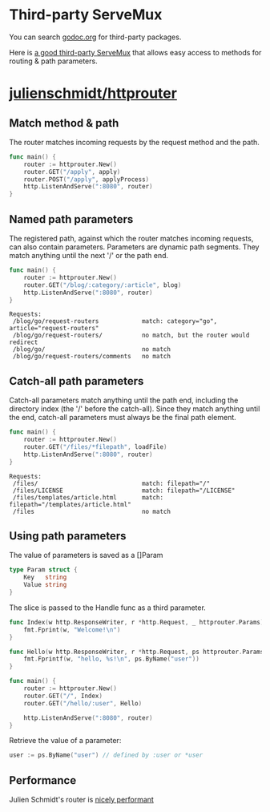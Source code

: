 # Third-party ServeMux

You can search [godoc.org](https://godoc.org/) for third-party packages.

Here is [a good third-party ServeMux](https://godoc.org/github.com/julienschmidt/httprouter) that allows easy access to methods for routing & path parameters.

# [julienschmidt/httprouter](https://godoc.org/github.com/julienschmidt/httprouter)

## Match method & path

The router matches incoming requests by the request method and the path.

 ``` Go
 func main() {
     router := httprouter.New()
     router.GET("/apply", apply)
     router.POST("/apply", applyProcess)
     http.ListenAndServe(":8080", router)
 }
 ```

## Named path parameters

The registered path, against which the router matches incoming requests, can also contain parameters. Parameters are dynamic path segments. They match anything until the next '/' or the path end.

``` Go
func main() {
    router := httprouter.New()
    router.GET("/blog/:category/:article", blog)
    http.ListenAndServe(":8080", router)
}
```

```
Requests:
 /blog/go/request-routers            match: category="go", article="request-routers"
 /blog/go/request-routers/           no match, but the router would redirect
 /blog/go/                           no match
 /blog/go/request-routers/comments   no match
```

## Catch-all path parameters

Catch-all parameters match anything until the path end, including the directory index (the '/' before the catch-all). Since they match anything until the end, catch-all parameters must always be the final path element.

``` Go
func main() {
    router := httprouter.New()
    router.GET("/files/*filepath", loadFile)
    http.ListenAndServe(":8080", router)
}
```

```
Requests:
 /files/                             match: filepath="/"
 /files/LICENSE                      match: filepath="/LICENSE"
 /files/templates/article.html       match: filepath="/templates/article.html"
 /files                              no match
```

## Using path parameters

The value of parameters is saved as a []Param


``` Go
type Param struct {
    Key   string
    Value string
}
```

The slice is passed to the Handle func as a third parameter.

``` Go
func Index(w http.ResponseWriter, r *http.Request, _ httprouter.Params) {
    fmt.Fprint(w, "Welcome!\n")
}

func Hello(w http.ResponseWriter, r *http.Request, ps httprouter.Params) {
    fmt.Fprintf(w, "hello, %s!\n", ps.ByName("user"))
}

func main() {
    router := httprouter.New()
    router.GET("/", Index)
    router.GET("/hello/:user", Hello)

    http.ListenAndServe(":8080", router)
}
```

Retrieve the value of a parameter:

``` Go
user := ps.ByName("user") // defined by :user or *user

```

## Performance

Julien Schmidt's router is [nicely performant](https://github.com/julienschmidt/go-http-routing-benchmark#static-routes)
